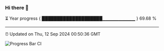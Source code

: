 ### Hi there 👋

⏳ Year progress { ████████████████████▁▁▁▁▁▁▁▁▁▁ } 69.68 %

---

⏰ Updated on Thu, 12 Sep 2024 00:50:36 GMT

![Progress Bar CI](https://github.com/code-lakshay/GitHub-Actions-Demo/workflows/Progress%20Bar%20CI/badge.svg)

